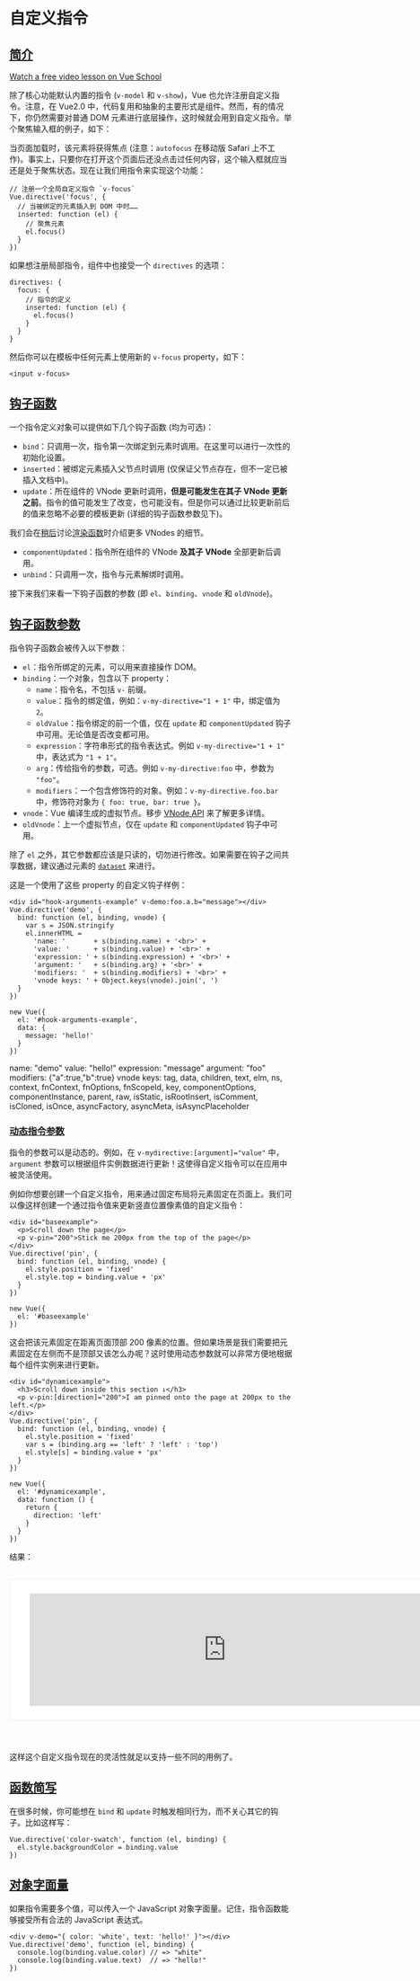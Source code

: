 # 自定义指令

## [简介](https://cn.vuejs.org/v2/guide/custom-directive.html#简介)

[Watch a free video lesson on Vue School](https://vueschool.io/lessons/create-vuejs-directive?friend=vuejs)

除了核心功能默认内置的指令 (`v-model` 和 `v-show`)，Vue 也允许注册自定义指令。注意，在 Vue2.0 中，代码复用和抽象的主要形式是组件。然而，有的情况下，你仍然需要对普通 DOM 元素进行底层操作，这时候就会用到自定义指令。举个聚焦输入框的例子，如下：

当页面加载时，该元素将获得焦点 (注意：`autofocus` 在移动版 Safari 上不工作)。事实上，只要你在打开这个页面后还没点击过任何内容，这个输入框就应当还是处于聚焦状态。现在让我们用指令来实现这个功能：

```
// 注册一个全局自定义指令 `v-focus`
Vue.directive('focus', {
  // 当被绑定的元素插入到 DOM 中时……
  inserted: function (el) {
    // 聚焦元素
    el.focus()
  }
})
```

如果想注册局部指令，组件中也接受一个 `directives` 的选项：

```
directives: {
  focus: {
    // 指令的定义
    inserted: function (el) {
      el.focus()
    }
  }
}
```

然后你可以在模板中任何元素上使用新的 `v-focus` property，如下：

```
<input v-focus>
```

## [钩子函数](https://cn.vuejs.org/v2/guide/custom-directive.html#钩子函数)

一个指令定义对象可以提供如下几个钩子函数 (均为可选)：

- `bind`：只调用一次，指令第一次绑定到元素时调用。在这里可以进行一次性的初始化设置。
- `inserted`：被绑定元素插入父节点时调用 (仅保证父节点存在，但不一定已被插入文档中)。
- `update`：所在组件的 VNode 更新时调用，**但是可能发生在其子 VNode 更新之前**。指令的值可能发生了改变，也可能没有。但是你可以通过比较更新前后的值来忽略不必要的模板更新 (详细的钩子函数参数见下)。

我们会在[稍后](https://cn.vuejs.org/v2/guide/render-function.html#虚拟-DOM)讨论[渲染函数](https://cn.vuejs.org/v2/guide/render-function.html)时介绍更多 VNodes 的细节。

- `componentUpdated`：指令所在组件的 VNode **及其子 VNode** 全部更新后调用。
- `unbind`：只调用一次，指令与元素解绑时调用。

接下来我们来看一下钩子函数的参数 (即 `el`、`binding`、`vnode` 和 `oldVnode`)。

## [钩子函数参数](https://cn.vuejs.org/v2/guide/custom-directive.html#钩子函数参数)

指令钩子函数会被传入以下参数：

- `el`：指令所绑定的元素，可以用来直接操作 DOM。
- `binding`：一个对象，包含以下 property：
  - `name`：指令名，不包括 `v-` 前缀。
  - `value`：指令的绑定值，例如：`v-my-directive="1 + 1"` 中，绑定值为 `2`。
  - `oldValue`：指令绑定的前一个值，仅在 `update` 和 `componentUpdated` 钩子中可用。无论值是否改变都可用。
  - `expression`：字符串形式的指令表达式。例如 `v-my-directive="1 + 1"` 中，表达式为 `"1 + 1"`。
  - `arg`：传给指令的参数，可选。例如 `v-my-directive:foo` 中，参数为 `"foo"`。
  - `modifiers`：一个包含修饰符的对象。例如：`v-my-directive.foo.bar` 中，修饰符对象为 `{ foo: true, bar: true }`。
- `vnode`：Vue 编译生成的虚拟节点。移步 [VNode API](https://cn.vuejs.org/v2/api/#VNode-接口) 来了解更多详情。
- `oldVnode`：上一个虚拟节点，仅在 `update` 和 `componentUpdated` 钩子中可用。

除了 `el` 之外，其它参数都应该是只读的，切勿进行修改。如果需要在钩子之间共享数据，建议通过元素的 [`dataset`](https://developer.mozilla.org/zh-CN/docs/Web/API/HTMLElement/dataset) 来进行。

这是一个使用了这些 property 的自定义钩子样例：

```
<div id="hook-arguments-example" v-demo:foo.a.b="message"></div>
Vue.directive('demo', {
  bind: function (el, binding, vnode) {
    var s = JSON.stringify
    el.innerHTML =
      'name: '       + s(binding.name) + '<br>' +
      'value: '      + s(binding.value) + '<br>' +
      'expression: ' + s(binding.expression) + '<br>' +
      'argument: '   + s(binding.arg) + '<br>' +
      'modifiers: '  + s(binding.modifiers) + '<br>' +
      'vnode keys: ' + Object.keys(vnode).join(', ')
  }
})

new Vue({
  el: '#hook-arguments-example',
  data: {
    message: 'hello!'
  }
})
```

name: "demo"
value: "hello!"
expression: "message"
argument: "foo"
modifiers: {"a":true,"b":true}
vnode keys: tag, data, children, text, elm, ns, context, fnContext, fnOptions, fnScopeId, key, componentOptions, componentInstance, parent, raw, isStatic, isRootInsert, isComment, isCloned, isOnce, asyncFactory, asyncMeta, isAsyncPlaceholder

### [动态指令参数](https://cn.vuejs.org/v2/guide/custom-directive.html#动态指令参数)

指令的参数可以是动态的。例如，在 `v-mydirective:[argument]="value"` 中，`argument` 参数可以根据组件实例数据进行更新！这使得自定义指令可以在应用中被灵活使用。

例如你想要创建一个自定义指令，用来通过固定布局将元素固定在页面上。我们可以像这样创建一个通过指令值来更新竖直位置像素值的自定义指令：

```
<div id="baseexample">
  <p>Scroll down the page</p>
  <p v-pin="200">Stick me 200px from the top of the page</p>
</div>
Vue.directive('pin', {
  bind: function (el, binding, vnode) {
    el.style.position = 'fixed'
    el.style.top = binding.value + 'px'
  }
})

new Vue({
  el: '#baseexample'
})
```

这会把该元素固定在距离页面顶部 200 像素的位置。但如果场景是我们需要把元素固定在左侧而不是顶部又该怎么办呢？这时使用动态参数就可以非常方便地根据每个组件实例来进行更新。

```
<div id="dynamicexample">
  <h3>Scroll down inside this section ↓</h3>
  <p v-pin:[direction]="200">I am pinned onto the page at 200px to the left.</p>
</div>
Vue.directive('pin', {
  bind: function (el, binding, vnode) {
    el.style.position = 'fixed'
    var s = (binding.arg == 'left' ? 'left' : 'top')
    el.style[s] = binding.value + 'px'
  }
})

new Vue({
  el: '#dynamicexample',
  data: function () {
    return {
      direction: 'left'
    }
  }
})
```

结果：

<iframe height="200" class="demo" scrolling="no" title="Dynamic Directive Arguments" src="https://codepen.io/team/Vue/embed/rgLLzb/?height=300&amp;theme-id=32763&amp;default-tab=result" frameborder="no" allowtransparency="true" allowfullscreen="true" style="border: 1px solid rgb(238, 238, 238); border-radius: 2px; padding: 25px 35px; margin: 1em 0px 40px; user-select: none; overflow-x: auto; color: rgb(48, 68, 85); font-family: &quot;Source Sans Pro&quot;, &quot;Helvetica Neue&quot;, Arial, sans-serif; font-size: 16px; font-style: normal; font-variant-ligatures: normal; font-variant-caps: normal; font-weight: 400; letter-spacing: normal; orphans: 2; text-align: start; text-indent: 0px; text-transform: none; white-space: normal; widows: 2; word-spacing: 0px; -webkit-text-stroke-width: 0px; background-color: rgb(255, 255, 255); text-decoration-style: initial; text-decoration-color: initial; width: 700px;"></iframe>



这样这个自定义指令现在的灵活性就足以支持一些不同的用例了。

## [函数简写](https://cn.vuejs.org/v2/guide/custom-directive.html#函数简写)

在很多时候，你可能想在 `bind` 和 `update` 时触发相同行为，而不关心其它的钩子。比如这样写：

```
Vue.directive('color-swatch', function (el, binding) {
  el.style.backgroundColor = binding.value
})
```

## [对象字面量](https://cn.vuejs.org/v2/guide/custom-directive.html#对象字面量)

如果指令需要多个值，可以传入一个 JavaScript 对象字面量。记住，指令函数能够接受所有合法的 JavaScript 表达式。

```
<div v-demo="{ color: 'white', text: 'hello!' }"></div>
Vue.directive('demo', function (el, binding) {
  console.log(binding.value.color) // => "white"
  console.log(binding.value.text)  // => "hello!"
})
```